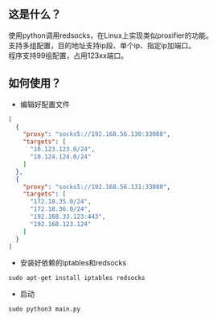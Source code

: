## 这是什么？
使用python调用redsocks，在Linux上实现类似proxifier的功能。  
支持多组配置，目的地址支持ip段、单个ip、指定ip加端口。  
程序支持99组配置，占用123xx端口。  

## 如何使用？

- 编辑好配置文件
```json
[
  {
    "proxy": "socks5://192.168.56.130:33080",
    "targets": [
      "10.123.123.0/24",
      "10.124.124.0/24"
    ]
  },
  {
    "proxy": "socks5://192.168.56.131:33080",
    "targets": [
      "172.18.35.0/24",
      "172.18.36.0/24",
      "192.168.33.123:443",
      "192.168.123.124"
    ]
  }
]

```
- 安装好依赖的iptables和redsocks
```shell
sudo apt-get install iptables redsocks
```

- 启动
```shell
sudo python3 main.py
```
